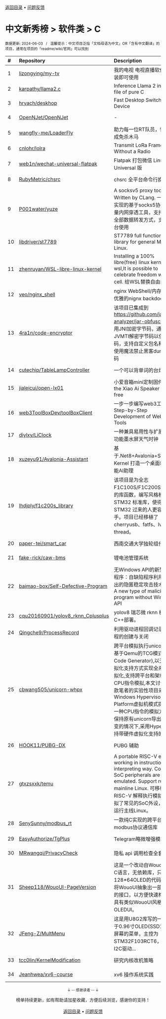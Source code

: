 <a href="https://github.com/GrowingGit/GitHub-Chinese-Top-Charts#github中文排行榜">返回目录</a> • <a href="/content/docs/feedback.md">问题反馈</a>

# 中文新秀榜 > 软件类 > C
<sub>数据更新: 2024-06-03&nbsp;&nbsp;&nbsp;/&nbsp;&nbsp;&nbsp;温馨提示：中文项目泛指「文档母语为中文」OR「含有中文翻译」的项目，通常在项目的「readme/wiki/官网」可以找到</sub>

|#|Repository|Description|Stars|Updated|Created|
|:-|:-|:-|:-|:-|:-|
|1|[lizongying/my-tv](https://github.com/lizongying/my-tv)|我的电视 电视直播软件，安装即可使用|27156|2024-05-31|2023-12-04|
|2|[karpathy/llama2.c](https://github.com/karpathy/llama2.c)|Inference Llama 2 in one file of pure C|16477|2024-05-29|2023-07-23|
|3|[hrvach/deskhop](https://github.com/hrvach/deskhop)|Fast Desktop Switching Device|5911|2024-05-24|2023-12-24|
|4|[OpenNJet/OpenNJet](https://github.com/OpenNJet/OpenNJet)|-|1171|2024-05-06|2024-04-02|
|5|[wangfly-me/LoaderFly](https://github.com/wangfly-me/LoaderFly)|助力每一位RT队员，快速生成免杀木马|635|2024-04-17|2023-08-22|
|6|[cnlohr/lolra](https://github.com/cnlohr/lolra)|Transmit LoRa Frames Without a Radio|569|2024-05-19|2024-03-25|
|7|[web1n/wechat-universal-flatpak](https://github.com/web1n/wechat-universal-flatpak)|Flatpak 打包微信 Linux Universal 版|529|2024-05-26|2024-03-08|
|8|[RubyMetric/chsrc](https://github.com/RubyMetric/chsrc)|chsrc  全平台命令行换源工具|336|2024-05-25|2023-09-03|
|9|[P001water/yuze](https://github.com/P001water/yuze)|A socksv5 proxy tool Written by CLang. 一款纯C实现的基于socks5协议的轻量内网穿透工具，支持ew的全部数据转发方式，支持跨平台使用|306|2024-03-06|2024-01-13|
|10|[libdriver/st7789](https://github.com/libdriver/st7789)|ST7789 full function driver library for general MCU and Linux.|256|2024-02-25|2023-06-05|
|11|[zhenruyan/WSL-libre-linux-kernel](https://github.com/zhenruyan/WSL-libre-linux-kernel)| Installing a 100% libre(free) linux kernel for wsl,It is possible to celebrate freedom within a cell. 给WSL替换自由内核!!!|223|2024-06-02|2023-07-04|
|12|[veo/nginx_shell](https://github.com/veo/nginx_shell)|nginx WebShell/内存马，更优雅的nignx backdoor|219|2024-01-04|2023-12-20|
|13|[4ra1n/code-encryptor](https://github.com/4ra1n/code-encryptor)|该项目已集成到 https://github.com/jar-analyzer/jar-obfuscator 使用JNI加密字节码，通过JVMTI解密字节码以保护代码，支持自定义包名和密钥，使用魔法禁止黑客dump字节码|154|2024-05-14|2023-09-06|
|14|[cutechip/TableLampController](https://github.com/cutechip/TableLampController)|一个可以背单词的台灯控制器|134|2024-04-15|2023-11-12|
|15|[jialeicui/open-lx01](https://github.com/jialeicui/open-lx01)|小爱音箱mini定制固件   Let the Xiao Ai Speaker Mini free|133|2024-05-12|2024-01-23|
|16|[web3ToolBoxDev/toolBoxClient](https://github.com/web3ToolBoxDev/toolBoxClient)|一步一步编写web3工具——Step-by-Step Development of Web3 Tools|127|2024-04-25|2024-02-27|
|17|[diylxy/LiClock](https://github.com/diylxy/LiClock)|一种兼具易用性与扩展性的多功能墨水屏天气时钟|121|2024-01-17|2023-10-02|
|18|[xuzeyu91/Avalonia-Assistant](https://github.com/xuzeyu91/Avalonia-Assistant)|基于.Net8+Avalonia+Semantic Kernel 打造一个桌面端的智能AI助理|81|2024-01-19|2024-01-08|
|19|[lhdjply/f1c200s_library](https://github.com/lhdjply/f1c200s_library)|该项目是为全志 F1C100S/F1C200S 所编写的库函数，编写风格模仿 STM32 标准库，使得从 STM32 过来的人更容易上手。项目已经移植了 cherryusb、fatfs、lvgl、rt-thread。|80|2024-05-20|2023-12-04|
|20|[paper-tei/smart_car](https://github.com/paper-tei/smart_car)|西南交通大学独轮组代码|79|2024-03-06|2023-07-25|
|21|[fake-rick/caw-bms](https://github.com/fake-rick/caw-bms)|锂电池管理系统|77|2024-02-19|2023-12-23|
|22|[baimao-box/Self-Defective-Program](https://github.com/baimao-box/Self-Defective-Program)|无Windows API的新型恶意程序：自缺陷程序利用堆栈溢出的隐匿稳定攻击技术研究，A new type of malicious program without Windows API|76|2024-05-10|2024-05-01|
|23|[cqu20160901/yolov8_rknn_Cplusplus](https://github.com/cqu20160901/yolov8_rknn_Cplusplus)|yolov8 瑞芯微 rknn 板端 C++部署。|74|2024-01-12|2023-06-09|
|24|[Qingche9/ProcessRecord](https://github.com/Qingche9/ProcessRecord)|利用驱动进程回调记录电脑进程的创建与关闭|67|2024-04-12|2024-04-11|
|25|[cbwang505/unicorn-whpx](https://github.com/cbwang505/unicorn-whpx)|跨平台模拟执行unicorn框架基于Qemu的TCG模式(Tiny Code Generator),以无硬件虚拟化支持方式实现全系统的虚拟化,支持跨平台和架构的CPU指令模拟,本文讨论是一款笔者的实验性项目采用Windows Hypervisor Platform虚拟机模式提供了另一种CPU指令的模拟方式,在保持原有unicorn导出接口不变的情况下,采用Hyper-v支持带硬件虚拟化支持的Win ...|63|2023-12-17|2023-12-16|
|26|[HOOK11/PUBG-DX](https://github.com/HOOK11/PUBG-DX)|PUBG 辅助|63|2024-02-26|2023-10-04|
|27|[gtxzsxxk/temu](https://github.com/gtxzsxxk/temu)|A portable RISC-V emulator working in instruction-interpreting way. Common SoC peripherals are emulated. Support running mainline Linux.   可移植的 RISC-V 解释执行模拟器。模拟了常见的SoC外设，并支持运行主线Linux。|62|2024-05-27|2023-10-24|
|28|[SenySunny/modbus_rt](https://github.com/SenySunny/modbus_rt)|一款纯C实现的跨平台modbus协议通信库|61|2024-05-08|2023-09-20|
|29|[EasyAuthorize/TgPlus](https://github.com/EasyAuthorize/TgPlus)|Telegram略微增强模块|45|2023-12-25|2023-07-04|
|30|[MRwangqi/PrivacyCheck](https://github.com/MRwangqi/PrivacyCheck)|隐私 api 调用检查全套方案|44|2024-02-19|2024-01-03|
|31|[Sheep118/WouoUI-PageVersion](https://github.com/Sheep118/WouoUI-PageVersion)|这是一个改动自WouoUI的纯C语言，无依赖库，只适用于128*64OLED的代码框架，将WouoUI抽象出一部分统一的接口，以方便快速构建一个具有类似WouoUI风格的OLEDUI。|39|2024-03-06|2024-02-10|
|32|[JFeng-Z/MultMenu](https://github.com/JFeng-Z/MultMenu)|这是用U8G2库写的一个适用于0.96寸OLED(SSD1306)屏幕的菜单，主控为STM32F103RCT6，采用I2C驱动...|37|2024-03-31|2023-06-30|
|33|[tcc0lin/KernelModification](https://github.com/tcc0lin/KernelModification)|研究内核改机策略|28|2023-12-08|2023-08-14|
|34|[Jeanhwea/xv6-course](https://github.com/Jeanhwea/xv6-course)|xv6 操作系统实践|24|2023-12-31|2023-10-29|

<div align="center">
    <p><sub>↓ -- 感谢读者 -- ↓</sub></p>
    榜单持续更新，如有帮助请加星收藏，方便后续浏览，感谢你的支持！
</div>

<br/>

<div align="center"><a href="https://github.com/GrowingGit/GitHub-Chinese-Top-Charts#github中文排行榜">返回目录</a> • <a href="/content/docs/feedback.md">问题反馈</a></div>
